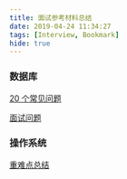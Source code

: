 ```yaml
---
title: 面试参考材料总结
date: 2019-04-24 11:34:27
tags: [Interview, Bookmark]
hide: true
---
```


### 数据库

[20 个常见问题](https://juejin.im/post/5ab50d9b6fb9a028c812cc78)

[面试问题](https://juejin.im/post/5a9ca0d6518825555c1d1acd)

### 操作系统

[重难点总结](https://juejin.im/entry/592257b62f301e006b183b95)


